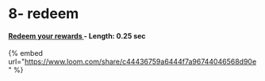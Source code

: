 # 8- redeem

#### [Redeem your rewards ](https://www.loom.com/share/c44436759a6444f7a96744046568d90e)- Length: 0.25 sec

{% embed url="https://www.loom.com/share/c44436759a6444f7a96744046568d90e" %}



